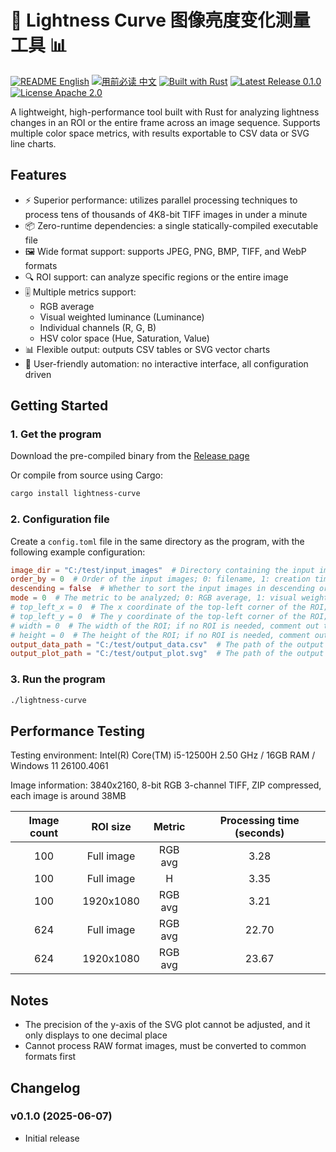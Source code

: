 # 📸 Lightness Curve 图像亮度变化测量工具 📊

[![README English](https://img.shields.io/badge/README-English-blue)](https://github.com/GarthTB/lightness-curve/blob/master/README_en.md)
[![用前必读 中文](https://img.shields.io/badge/用前必读-中文-red)](https://github.com/GarthTB/lightness-curve/blob/master/README.md)
[![Built with Rust](https://img.shields.io/badge/Built%20with-Rust-brown)](https://www.rust-lang.org)
[![Latest Release 0.1.0](https://img.shields.io/badge/Latest%20Release-0.1.0-brightgreen)](https://github.com/GarthTB/lightness-curve/releases/latest)
[![License Apache 2.0](https://img.shields.io/badge/License-Apache%202.0-royalblue)](https://www.apache.org/licenses/LICENSE-2.0)

A lightweight, high-performance tool built with Rust for analyzing lightness changes in an ROI or the entire frame
across an image sequence. Supports multiple color space metrics, with results exportable to CSV data or SVG line charts.

## Features

- ⚡️ Superior performance: utilizes parallel processing techniques to process tens of thousands of 4K8-bit TIFF images
  in under a minute
- 📦 Zero-runtime dependencies: a single statically-compiled executable file
- 🖼️ Wide format support: supports JPEG, PNG, BMP, TIFF, and WebP formats
- 🔍 ROI support: can analyze specific regions or the entire image
- 🎚️ Multiple metrics support:
    - RGB average
    - Visual weighted luminance (Luminance)
    - Individual channels (R, G, B)
    - HSV color space (Hue, Saturation, Value)
- 📊 Flexible output: outputs CSV tables or SVG vector charts
- 🤖 User-friendly automation: no interactive interface, all configuration driven

## Getting Started

### 1. Get the program

Download the pre-compiled binary from the [Release page](https://github.com/GarthTB/lightness-curve/releases/latest)

Or compile from source using Cargo:

```bash
cargo install lightness-curve
```

### 2. Configuration file

Create a `config.toml` file in the same directory as the program, with the following example configuration:

```toml
image_dir = "C:/test/input_images"  # Directory containing the input images
order_by = 0  # Order of the input images; 0: filename, 1: creation time, 2: modification time
descending = false  # Whether to sort the input images in descending order
mode = 0  # The metric to be analyzed; 0: RGB average, 1: visual weighted luminance, 2: R, 3: G, 4: B, 5: H, 6: S, 7: V
# top_left_x = 0  # The x coordinate of the top-left corner of the ROI; if no ROI is needed, comment out this line
# top_left_y = 0  # The y coordinate of the top-left corner of the ROI; if no ROI is needed, comment out this line
# width = 0  # The width of the ROI; if no ROI is needed, comment out this line
# height = 0  # The height of the ROI; if no ROI is needed, comment out this line
output_data_path = "C:/test/output_data.csv"  # The path of the output data file; if no data file is needed, comment out this line
output_plot_path = "C:/test/output_plot.svg"  # The path of the output plot file; if no plot is needed, comment out this line
```

### 3. Run the program

```bash
./lightness-curve
```

## Performance Testing

Testing environment: Intel(R) Core(TM) i5-12500H 2.50 GHz / 16GB RAM / Windows 11 26100.4061

Image information: 3840x2160, 8-bit RGB 3-channel TIFF, ZIP compressed, each image is around 38MB

| Image count |  ROI size  | Metric  | Processing time (seconds) |
|:-----------:|:----------:|:-------:|:-------------------------:|
|     100     | Full image | RGB avg |           3.28            |
|     100     | Full image |    H    |           3.35            |
|     100     | 1920x1080  | RGB avg |           3.21            |
|     624     | Full image | RGB avg |           22.70           |
|     624     | 1920x1080  | RGB avg |           23.67           |

## Notes

- The precision of the y-axis of the SVG plot cannot be adjusted, and it only displays to one decimal place
- Cannot process RAW format images, must be converted to common formats first

## Changelog

### v0.1.0 (2025-06-07)

- Initial release

